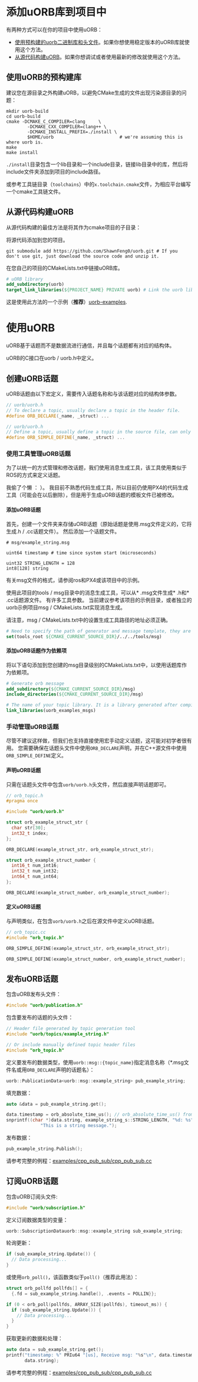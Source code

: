 # 添加uORB库到项目中

有两种方式可以在你的项目中使用uORB：

* [使用预构建的uorb二进制库和头文件](#使用uORB的预构建库)。如果你想使用稳定版本的uORB库就使用这个方法。
* [从源代码构建uORB](#从源代码构建uORB)。如果你想调试或者使用最新的修改就使用这个方法。

## 使用uORB的预构建库

建议您在源目录之外构建uORB，以避免CMake生成的文件出现污染源目录的问题：

```shell
mkdir uorb-build
cd uorb-build
cmake -DCMAKE_C_COMPILER=clang     \
        -DCMAKE_CXX_COMPILER=clang++ \
        -DCMAKE_INSTALL_PREFIX=./install \
        $HOME/uorb                         # we're assuming this is where uorb is.
make
make install
```

`./install`目录包含一个lib目录和一个include目录，链接lib目录中的库，然后将include文件夹添加到项目的include路径。

或参考工具链目录（`toolchains`）中的`x.toolchain.cmake`文件，为相应平台编写一个cmake工具链文件。

## 从源代码构建uORB

从源代码构建的最佳方法是将其作为cmake项目的子目录：

将源代码添加到您的项目。

```shell
git submodule add https://github.com/ShawnFeng0/uorb.git # If you don't use git, just download the source code and unzip it.
```

在您自己的项目的CMakeLists.txt中链接uORB库。

```cmake
# uORB library
add_subdirectory(uorb)
target_link_libraries(${PROJECT_NAME} PRIVATE uorb) # Link the uorb library and add the include path of uorb
```

这是使用此方法的一个示例（**推荐**）[uorb-examples](https://github.com/ShawnFeng0/uorb-examples.git).

# 使用uORB

uORB基于话题而不是数据流进行通信，并且每个话题都有对应的结构体。

uORB的C接口在uorb / uorb.h中定义。

## 创建uORB话题

uORB话题由以下宏定义，需要传入话题名称和与该话题对应的结构体参数。

```C++
// uorb/uorb.h
// To declare a topic, usually declare a topic in the header file.
#define ORB_DECLARE(_name, _struct) ...
```

```C++
// uorb/uorb.h
// Define a topic, usually define a topic in the source file, can only be defined once and need to be compiled in the C++ source file (*.cpp/*.cc)
#define ORB_SIMPLE_DEFINE(_name, _struct) ...
```

### 使用工具管理uORB话题

为了以统一的方式管理和修改话题，我们使用消息生成工具，该工具使用类似于ROS的方式来定义话题。

我偷了个懒 ： ）。 我目前不熟悉代码生成工具，所以目前仍使用PX4的代码生成工具（可能会在以后删除），但是用于生成uORB话题的模板文件已被修改。

#### 添加uORB话题

首先，创建一个文件夹来存储uORB话题（原始话题是使用.msg文件定义的，它将生成.h / .cc话题文件）。 然后添加一个话题文件。

```
# msg/example_string.msg

uint64 timestamp # time since system start (microseconds)

uint32 STRING_LENGTH = 128
int8[128] string
```

有关msg文件的格式，请参阅ros和PX4或该项目中的示例。

使用此项目的tools / msg目录中的消息生成工具，可以从* .msg文件生成* .h和* .cc话题源文件。 有许多工具参数。 当前建议参考该项目的示例目录，或者独立的uorb示例项目msg / CMakeLists.txt实现消息生成。

请注意，msg / CMakeLists.txt中的设置生成工具路径的地址必须正确。

```Cmake
# Need to specify the path of generator and message template, they are in the tools/msg directory of this project.
set(tools_root ${CMAKE_CURRENT_SOURCE_DIR}/../../tools/msg)
```

#### 添加uORB话题作为依赖项

将以下语句添加到您创建的msg目录级别的CMakeLists.txt中，以使用话题库作为依赖项。

```cmake
# Generate orb message
add_subdirectory(${CMAKE_CURRENT_SOURCE_DIR}/msg)
include_directories(${CMAKE_CURRENT_SOURCE_DIR}/msg)

# The name of your topic library. It is a library generated after compiling all [topic].cc files. Please refer to the example implementation for details.
link_libraries(uorb_examples_msgs)
```

### 手动管理uORB话题

尽管不建议这样做，但我们也支持直接使用宏手动定义话题，这可能对初学者很有用。 您需要确保在话题头文件中使用`ORB_DECLARE`声明，并在C++源文件中使用`ORB_SIMPLE_DEFINE`定义。

#### 声明uORB话题

只需在话题头文件中包含`uorb/uorb.h`头文件，然后直接声明话题即可。

```C++
// orb_topic.h
#pragma once

#include "uorb/uorb.h"

struct orb_example_struct_str {
  char str[30];
  int32_t index;
};

ORB_DECLARE(example_struct_str, orb_example_struct_str);

struct orb_example_struct_number {
  int16_t num_int16;
  int32_t num_int32;
  int64_t num_int64;
};

ORB_DECLARE(example_struct_number, orb_example_struct_number);
```

#### 定义uORB话题

与声明类似，在包含`uorb/uorb.h`之后在源文件中定义uORB话题。

```C++
// orb_topic.cc
#include "orb_topic.h"

ORB_SIMPLE_DEFINE(example_struct_str, orb_example_struct_str);

ORB_SIMPLE_DEFINE(example_struct_number, orb_example_struct_number);
```

## 发布uORB话题

包含uORB发布头文件：

```C++
#include "uorb/publication.h"
```

包含要发布的话题的头文件：

```c++
// Header file generated by topic generation tool
#include "uorb/topics/example_string.h"

// Or include manually defined topic header files
#include "orb_topic.h"
```

定义要发布的数据类型，使用`uorb::msg::{topic_name}`指定消息名称（*.msg文件名或用`ORB_DECLARE`声明的话题名）：

```c++
uorb::PublicationData<uorb::msg::example_string> pub_example_string;
```

填充数据：

```C++
auto &data = pub_example_string.get();

data.timestamp = orb_absolute_time_us(); // orb_absolute_time_us() from "uorb/abs_time.h"
snprintf((char *)data.string, example_string_s::STRING_LENGTH, "%d: %s", i,
             "This is a string message.");
```
发布数据：

```c++
pub_example_string.Publish();
```

请参考完整的例程：[examples/cpp_pub_sub/cpp_pub_sub.cc](../examples/cpp_pub_sub/cpp_pub_sub.cc) 

## 订阅uORB话题

包含uORB订阅头文件:

```c++
#include "uorb/subscription.h"
```

定义订阅数据类型的变量：

```c++
uorb::SubscriptionDatauorb::msg::example_string sub_example_string;
```

轮询更新：

```c++
if (sub_example_string.Update()) {
  // Data processing...
}
```

或使用`orb_poll()`，该函数类似于`poll()`（推荐此用法）：

```c++
struct orb_pollfd pollfds[] = {
  {.fd = sub_example_string.handle(), .events = POLLIN}};

if (0 < orb_poll(pollfds, ARRAY_SIZE(pollfds), timeout_ms)) {
  if (sub_example_string.Update()) {
    // Data processing...
  }
}
```

获取更新的数据和处理：

```c++
auto data = sub_example_string.get();
printf("timestamp: %" PRIu64 "[us], Receive msg: "%s"\n", data.timestamp,
       data.string);
```

请参考完整的例程：[examples/cpp_pub_sub/cpp_pub_sub.cc](../examples/cpp_pub_sub/cpp_pub_sub.cc)

